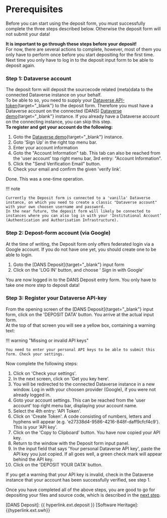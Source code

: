 Prerequisites
=============

Before you can start using the deposit form, you must successfully complete the three steps described below.
Otherwise the deposit form will not submit your data!

**It is important to go through these steps before your deposit!**   
For now, there are several actions to complete, however, most of them you only have to perform once before you start depositing for the first time.   
Next time you only have to log in to the deposit input form to be able to deposit again.

### Step 1: Dataverse account
The deposit form will deposit the sourcecode related (meta)data to the connected Dataverse instance on your behalf.  
To be able to so, you need to supply your [Dataverse API-token](https://guides.dataverse.org/en/latest/api/auth.html){target="_blank"} to the deposit form. Therefore you must have a Dataverse account on the connected (DANS) [Dataverse demo]{target="_blank"} instance. If you already have a Dataverse account on the connecting instance, you can skip this step.   
**To register and get your account do the following:**

1. Goto the [Dataverse demo]{target="_blank"} instance.
2. Goto 'Sign Up' in the right top menu bar.
3. Enter your account information
4. Goto the "Account Information" tab. This tab can also be reached from the 'user account' top right menu bar, 3rd entry: "Account Information".
5. Click the "Send Verification Email" button.
6. Check your email and confirm the given 'verify link'.

Done. This was a one-time operation.

!!! note

    Currently the Deposit form is connected to a 'vanilla' Dataverse instance, on which you need to create a classic "Dataverse account" with your own choosen username and password.
    In the near future, the deposit form will likely be connected to instances where you can also log in with your 'Institutional Account’ (Authentication and Authorisation Infrastructure).

### Step 2: Depost-form account (via Google)
At the time of writing, the Deposit form only offers federated login via a Google account.
If you do not have one yet, you should create one to be able to login.

1. Goto the [DANS Deposit]{target="_blank"} input form
2. Click on the 'LOG IN' button, and choose ' Sign in with Google'

You are now logged in to the DANS Deposit entry form. You only have to take one more step to deposit data!

### Step 3: Register your Dataverse API-key

From the opening screen of the [DANS Deposit]{target="_blank"} input form, click on the 'DEPOSIT DATA' button.
You arrive at the actual input form.   
At the top of that screen you will see a yellow box, containing a warning text:

!!! warning "Missing or invalid API keys"
    
    You need to enter your personal API keys to be able to submit this form. Check your settings.

Now complete the following steps:

1. Click on 'Check your settings'.
2. In the next screen, click on 'Get you key here'.
3. You will be redirected to the connected Dataverse instance in a new window. Log in with your choosen provider (Google), if you were not already logged in.
4. Goto your account settings. This can be reached from the 'user account' top right menu bar, displaying your account name.
5. Select the 4th entry: 'API Token'.
6. Click on 'Create Token'. A code consisting of numbers, letters and hyphens will appear (e.g. 'e27338d4-9586-4216-848f-daff9cfcf4c9'). This is your 'API key'.   
7. Click on the 'Copy to Clipboard' button. You have now copied your API key.
8. Return to the window with the Deposit form input panel.
9. In the input field that says 'Your personal Dataverse API key', paste the API key you just copied. If all goes well, a green check mark will appear behind the API key.
10. Click on the 'DEPOSIT YOUR DATA' button.

If you get a warning that your API key is invalid, check in the Dataverse instance that your account has been successfully verified, see step 1.

Once you have completed all of the above steps, you are good to go for depositing your files and source code, which is described in the [next step](research_manual.md).

[Dataverse demo]: {{hyperlink.ext.dataverse}}
[DANS Deposit]: {{ hyperlink.ext.deposit }}
[Software Heritage]: {{hyperlink.ext.swh}}